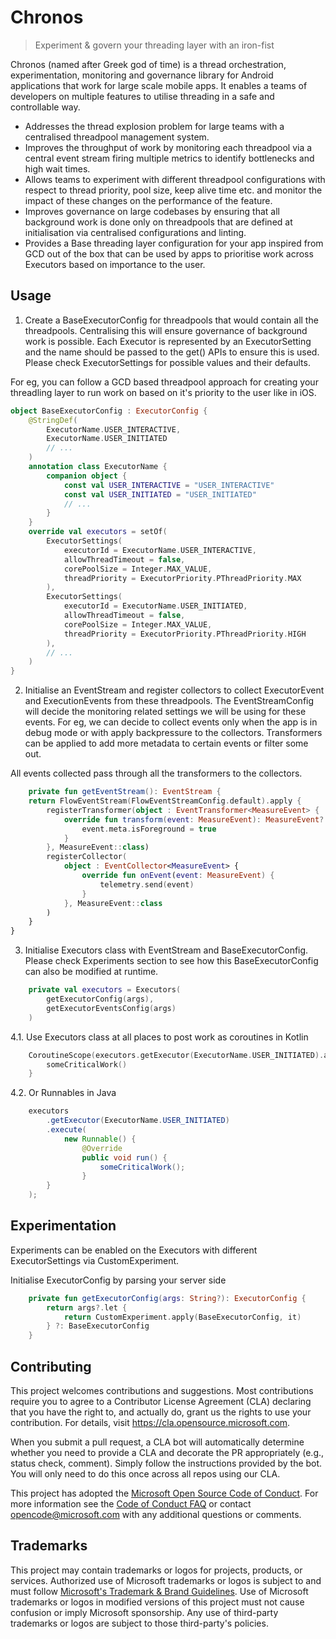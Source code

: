 # Chronos

> Experiment & govern your threading layer with an iron-fist

Chronos (named after Greek god of time) is a thread orchestration, experimentation, monitoring and governance library for Android applications that work for large scale mobile apps. It enables a teams of developers on multiple features to utilise threading in a safe and controllable way.
- Addresses the thread explosion problem for large teams with a centralised threadpool management system.
- Improves the throughput of work by monitoring each threadpool via a central event stream firing multiple metrics to identify bottlenecks and high wait times.
- Allows teams to experiment with different threadpool configurations with respect to thread priority, pool size, keep alive time etc. and monitor the impact of these changes on the performance of the feature.
- Improves governance on large codebases by ensuring that all background work is done only on threadpools that are defined at initialisation via centralised configurations and linting.
- Provides a Base threading layer configuration for your app inspired from GCD out of the box that can be used by apps to prioritise work across Executors based on importance to the user.


## Usage
1. Create a BaseExecutorConfig for threadpools that would contain all the threadpools. Centralising this will ensure governance of background work is possible. Each Executor is represented by an ExecutorSetting and the name should be passed to the get() APIs to ensure this is used.
Please check ExecutorSettings for possible values and their defaults.

For eg, you can follow a GCD based threadpool approach for creating your threadling layer to run work on based on it's priority to the user like in iOS.

```kotlin
object BaseExecutorConfig : ExecutorConfig {
    @StringDef(
        ExecutorName.USER_INTERACTIVE,
        ExecutorName.USER_INITIATED
        // ...
    )
    annotation class ExecutorName {
        companion object {
            const val USER_INTERACTIVE = "USER_INTERACTIVE"
            const val USER_INITIATED = "USER_INITIATED"
            // ...
        }
    }
    override val executors = setOf(
        ExecutorSettings(
            executorId = ExecutorName.USER_INTERACTIVE,
            allowThreadTimeout = false,
            corePoolSize = Integer.MAX_VALUE,
            threadPriority = ExecutorPriority.PThreadPriority.MAX
        ),
        ExecutorSettings(
            executorId = ExecutorName.USER_INITIATED,
            allowThreadTimeout = false,
            corePoolSize = Integer.MAX_VALUE,
            threadPriority = ExecutorPriority.PThreadPriority.HIGH
        ),
        // ...
    )
}
```

2. Initialise an EventStream and register collectors to collect ExecutorEvent and ExecutionEvents from these threadpools. The EventStreamConfig will decide the monitoring related
settings we will be using for these events. For eg, we can decide to collect events only when the app is in debug mode or with apply backpressure to the collectors. Transformers can be applied to add more metadata to certain events or filter some out. 

All events collected pass through all the transformers to the collectors.

```kotlin
    private fun getEventStream(): EventStream {
    return FlowEventStream(FlowEventStreamConfig.default).apply {
        registerTransformer(object : EventTransformer<MeasureEvent> {
            override fun transform(event: MeasureEvent): MeasureEvent? {
                event.meta.isForeground = true
            }
        }, MeasureEvent::class)
        registerCollector(
            object : EventCollector<MeasureEvent> {
                override fun onEvent(event: MeasureEvent) {
                    telemetry.send(event)
                }
            }, MeasureEvent::class
        )
    }
}

```

3. Initialise Executors class with EventStream and BaseExecutorConfig. Please check Experiments section to see how this BaseExecutorConfig can also be modified at runtime.

```kotlin
    private val executors = Executors(
        getExecutorConfig(args),
        getExecutorEventsConfig(args)
    )

```


4.1. Use Executors class at all places to post work as coroutines in Kotlin
```kotlin
    CoroutineScope(executors.getExecutor(ExecutorName.USER_INITIATED).asCoroutineDispatcher()).launch {
        someCriticalWork()
    }
```

4.2. Or Runnables in Java
```java
    executors
        .getExecutor(ExecutorName.USER_INITIATED)
        .execute(
            new Runnable() {
                @Override
                public void run() {
                    someCriticalWork();
                }
        }
    );
```

## Experimentation
Experiments can be enabled on the Executors with different ExecutorSettings via CustomExperiment.

Initialise ExecutorConfig by parsing your server side

```kotlin
    private fun getExecutorConfig(args: String?): ExecutorConfig {
        return args?.let {
            return CustomExperiment.apply(BaseExecutorConfig, it)
        } ?: BaseExecutorConfig
    }
```


## Contributing

This project welcomes contributions and suggestions.  Most contributions require you to agree to a
Contributor License Agreement (CLA) declaring that you have the right to, and actually do, grant us
the rights to use your contribution. For details, visit https://cla.opensource.microsoft.com.

When you submit a pull request, a CLA bot will automatically determine whether you need to provide
a CLA and decorate the PR appropriately (e.g., status check, comment). Simply follow the instructions
provided by the bot. You will only need to do this once across all repos using our CLA.

This project has adopted the [Microsoft Open Source Code of Conduct](https://opensource.microsoft.com/codeofconduct/).
For more information see the [Code of Conduct FAQ](https://opensource.microsoft.com/codeofconduct/faq/) or
contact [opencode@microsoft.com](mailto:opencode@microsoft.com) with any additional questions or comments.

## Trademarks

This project may contain trademarks or logos for projects, products, or services. Authorized use of Microsoft 
trademarks or logos is subject to and must follow 
[Microsoft's Trademark & Brand Guidelines](https://www.microsoft.com/en-us/legal/intellectualproperty/trademarks/usage/general).
Use of Microsoft trademarks or logos in modified versions of this project must not cause confusion or imply Microsoft sponsorship.
Any use of third-party trademarks or logos are subject to those third-party's policies.
